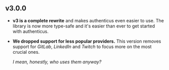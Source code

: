## v3.0.0

- **v3 is a complete rewrite** and makes authenticus even easier to use. The library is now more type-safe and it's easier than ever to get started with authenticus.

- **We dropped support for less popular providers.** This version removes support for *GitLab*, *LinkedIn* and *Twitch* to focus more on the most crucial ones.

  *I mean, honestly, who uses them anyway?*
